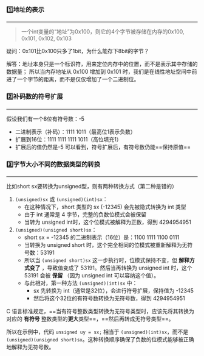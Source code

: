 
### 1️⃣地址的表示
---
>一个int变量的“地址”为0x100，则它的4个字节被存储在内存的0x100, 0x101, 0x102, 0x103

疑问：0x101比0x100只多了1bit，为什么能存下8bit的字节？

解答：地址本身只是一个标识符，用来定位内存中的位置，而不是表示其中存储的数据量； 所以当内存地址从 0x100 增加到 0x101 时，我们是在线性地址空间中前进了一个字节的距离，而不是仅仅增加了一个二进制位。

### 2️⃣补码数的符号扩展
---
假设我们有一个8位有符号数：-5
- 二进制表示（补码）：1111 1011（最高位1表示负数）
- 扩展到16位：1111 1111 1111 1011（高位填充1）
- 扩展后的值仍然是-5
可以看到，符号扩展后，有符号数仍能==保持原值==

### 3️⃣字节大小不同的数据类型的转换
---
比如short sx要转换为unsigned型，则有两种转换方式（第二种是错的）

1. `(unsigned)sx` 或 `(unsigned)(int)sx`：
    - 在这种情况下，short 类型的 sx (-12345) 会先被隐式转换为 int 类型
    - 由于 int 通常是 4 字节，完整的负数位模式会被保留
    - 当转为 unsigned int时，这个位模式被解释为正数，得到 4294954951
2. `(unsigned)(unsigned short)sx`：
    - short sx = -12345 的二进制表示（16位）是：1100 1111 1100 0111
	- 当转换为 unsigned short 时，这个完全相同的位模式被重新解释为无符号数：53191
	- 所以当 `(unsigned short)sx` 这一步执行时，位模式保持不变，但 **解释方式变了** ，导致值变成了 53191。然后当再转换为 unsigned int 时，这个 53191 会被 **保留** （因为 unsigned int 可以容纳这个值）。
	- 与此相对，第一种方法 `(unsigned)(int)sx` 中：
		- sx 先转换为 int（通常是32位），会进行符号扩展，保持值为 -12345
		- 然后将这个32位的有符号数转换为无符号数，得到 4294954951

C 语言标准规定，==当有符号整数类型转换为无符号类型时，应该先将其转换为对应的 **有符号** 整数类型的**更大**类型==，==然后再转成无符号类型==。

所以在示例中，代码 `unsigned uy = sx;` 相当于 `(unsigned)(int)sx`，而不是 `(unsigned)(unsigned short)sx`。这种转换顺序确保了负数的位模式能够被正确地解释为无符号数。

